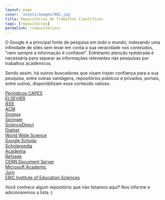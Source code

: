 ```yaml
---
layout: page
cover: 'assets/images/001.jpg'
title: Repositórios de Trabalhos Cientifícos
tags: [repositórios]
permalink: /repositorios/
---
```


<!--amp-img width="600" height="300" layout="responsive" src="assets/images/about.jpg"></amp-img-->

<p>
    O Google é a principal fonte de pesquisa em todo o mundo, indexando uma infinidade de sites sem levar em conta a sua veracidade nos conteúdos, "nem sempre a informação é confiável". Entretanto atenção redobrada é necessária para separar as informações relevantes nas pesquisas por trabalhos acadêmicos.
</p>

<p>
    Sendo assim, há outros buscadores que visam trazer confiança para a sua pesquisa, entre outras vantagens, repositórios públicos e privados, portais, entre outros, disponibilizam esse conteúdo valioso.
</p>

<p>
    <a title="Periódicos CAPES" href="http://www-periodicos-capes-gov-br.ez16.periodicos.capes.gov.br/index.php?option=com_phome" target="_blank">Periódicos CAPES</a><br>
    <a title="ELSEVIER" href="https://www.elsevier.com/" target="_blank">ELSEVIER</a><br>
    <a title="IEEE" href="http://ieeexplore.ieee.org/Xplore/home.jsp" target="_blank">IEEE</a><br>
    <a title="ACM" href="https://dl.acm.org/" target="_blank">ACM</a><br>
    <a title="Scopus" href="https://www.scopus.com/search/form.uri?display=basic" target="_blank">Scopus</a><br>
    <a title="Springer" href="https://link.springer.com/" target="_blank">Springer</a><br>
    <a title="ScienceDirect" href="https://www.sciencedirect.com/" target="_blank">ScienceDirect</a><br>
    <a title="Dialnet" href="https://dialnet.unirioja.es/" target="_blank">Dialnet</a><br>
    <a title="world wide science" href="https://worldwidescience.org/" target="_blank">World Wide Science</a><br>
    <a title="Google Scholar" href="https://scholar.google.com.br/" target="_blank">Google Scholar</a><br>
    <a title="Scholarpedia" href="http://www.scholarpedia.org/article/Main_Page" target="_blank">Scholarpedia</a><br>
    <a title="Academia" href="https://www.academia.edu/" target="_blank">Academia</a><br>
    <a title="Refseek" href="https://www.refseek.com/" target="_blank">Refseek</a><br>
    <a title="CERN Document Server" href="http://cds.cern.ch/" target="_blank">CERN Document Server</a><br>
    <a title="Microsoft Academic" href="https://academic.microsoft.com/" target="_blank">Microsoft Academic</a><br>
    <a title="Jurn" href="http://www.jurn.org/#gsc.tab=0" target="_blank">Jurn</a><br>
    <a title="ERIC Institute of Education Sciences" href="https://eric.ed.gov/" target="_blank">ERIC Institute of Education Sciences</a><br>    
</p>

<p>
    Você conhece algum repositório que não listamos aqui? Nos informe e adicionaremos a lista :)
</p>

